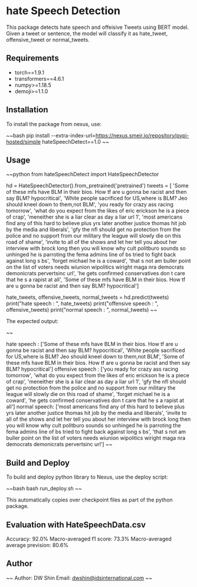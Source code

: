 # hate Speech Detection

This package detects hate speech and offeisive Tweets using BERT model. Given a tweet or sentence, the model will classify it as hate_tweet, offensive_tweet or normal_tweets.

## Requirements

* torch==1.9.1
* transformers==4.6.1
* numpy>=1.18.5
* demoji>=1.1.0

## Installation

To install the package from nexus, use:

~~bash
pip install --extra-index-url=https://nexus.smeir.io/repository/pypi-hosted/simple hateSpeechDetect==1.0
~~

## Usage 

~~python
from hateSpeechDetect import HateSpeechDetector

hd = HateSpeechDetector().from_pretrained('pretrained')
tweets = [ 'Some of these mfs have BLM in their bios. How tf are u gonna be racist and then say BLM? hypocritical',
    'White people sacrificed for US,where is BLM? Jeo should kneel down to them,not BLM',
    'you ready for crazy ass racing tomorrow',
    'what do you expect from the likes of eric erickson he is a piece of crap',
    'meneither she is a liar clear as day a liar url 1',
    'most americans find any of this hard to believe plus yrs later another justice thomas hit job by the media and liberals',
    'gfy the nfl should get no protection from the police and no support from our military the league will slowly die on this road of shame',
    'invite to all of the shows and let her tell you about her interview with brock long then you will know why cult politburo sounds so unhinged
 he is parroting the fema admins line of bs tried to fight back against long s bs',
    'forget michael he is a coward',
    'that s not am buller point on the list of voters needs wiunion wipolitics wiright maga nra democrats demonicrats pervertsinc url',
    'he gets confirmed conservatives don t care that he s a rapist at all',
    'Some of these mfs have BLM in their bios. How tf are u gonna be racist and then say BLM? hypocritical']

hate_tweets, offensive_tweets, normal_tweets = hd.predict(tweets)
print("hate speech : ", hate_tweets)
print("offensive speech : ", offensive_tweets)
print("normal speech : ", normal_tweets)
~~

The expected output:

~~

hate speech :  ['Some of these mfs have BLM in their bios. How tf are u gonna be racist and then say BLM? hypocritical', 'White people sacrificed for US,where is BLM? Jeo should kneel down to them,not BLM', 'Some of these mfs have BLM in their bios. How tf are u gonna be racist and then say BLM? hypocritical']
offensive speech :  ['you ready for crazy ass racing tomorrow', 'what do you expect from the likes of eric erickson he is a piece of crap', 'meneither she is a liar clear as day a liar url 1', 'gfy the nfl should get no protection from the police and no support from our military the league will slowly die on this road of shame', 'forget michael he is a coward', 'he gets confirmed conservatives don t care that he s a rapist at all']
normal speech:  ['most americans find any of this hard to believe plus yrs later another justice thomas hit job by the media and liberals', 'invite to all of the shows and let her tell you about her interview with brock long then you will know why cult politburo sounds so unhinged he is parroting the fema admins line of bs tried to fight back against long s bs', 'that s not am buller point on the list of voters needs wiunion wipolitics wiright maga nra democrats demonicrats pervertsinc url']
~~
## Build and Deploy

To build and deploy python library to Nexus, use the deploy script:

~~bash
bash run_deploy.sh
~~

This automatically copies over checkpoint files as part of the python package. 

## Evaluation with HateSpeechData.csv

Accuracy: 92.0%
Macro-averaged f1 score: 73.3%
Macro-averaged average prevision: 80.6%

## Author

~~
Author: DW Shin
Email: dwshin@idsinternational.com
~~
